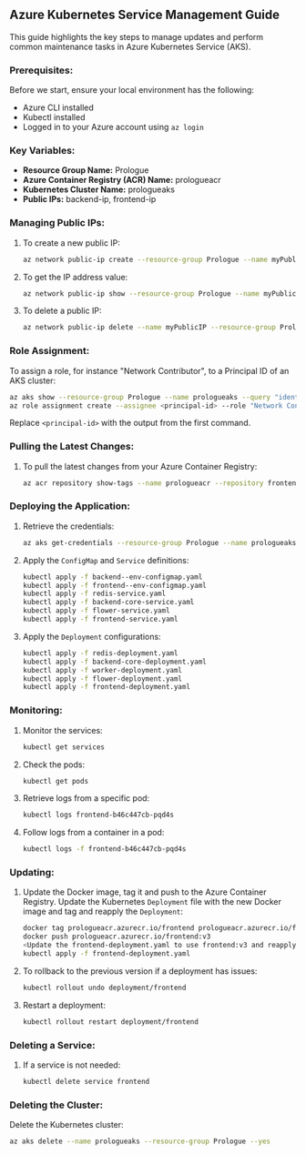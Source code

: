 ## Azure Kubernetes Service Management Guide

This guide highlights the key steps to manage updates and perform common maintenance tasks in Azure Kubernetes Service (AKS).

### Prerequisites:

Before we start, ensure your local environment has the following:

- Azure CLI installed
- Kubectl installed
- Logged in to your Azure account using `az login`

### Key Variables:

- **Resource Group Name:** Prologue
- **Azure Container Registry (ACR) Name:** prologueacr
- **Kubernetes Cluster Name:** prologueaks
- **Public IPs:** backend-ip, frontend-ip

### Managing Public IPs:

1. To create a new public IP:
    ```bash
    az network public-ip create --resource-group Prologue --name myPublicIP --sku Standard --allocation-method static
    ```
2. To get the IP address value:
    ```bash
    az network public-ip show --resource-group Prologue --name myPublicIP --query ipAddress --output tsv
    ```
3. To delete a public IP:
    ```bash
    az network public-ip delete --name myPublicIP --resource-group Prologue
    ```
### Role Assignment:

To assign a role, for instance "Network Contributor", to a Principal ID of an AKS cluster:

```bash
az aks show --resource-group Prologue --name prologueaks --query "identity.principalId" --output tsv
az role assignment create --assignee <principal-id> --role "Network Contributor" --resource-group Prologue
```
Replace `<principal-id>` with the output from the first command.

### Pulling the Latest Changes:

1. To pull the latest changes from your Azure Container Registry:
    ```bash
    az acr repository show-tags --name prologueacr --repository frontend --output table
    ```

### Deploying the Application:

1. Retrieve the credentials:
    ```bash
    az aks get-credentials --resource-group Prologue --name prologueaks
    ```
2. Apply the `ConfigMap` and `Service` definitions:
    ```bash
    kubectl apply -f backend--env-configmap.yaml
    kubectl apply -f frontend--env-configmap.yaml
    kubectl apply -f redis-service.yaml
    kubectl apply -f backend-core-service.yaml
    kubectl apply -f flower-service.yaml
    kubectl apply -f frontend-service.yaml
    ```
3. Apply the `Deployment` configurations:
    ```bash
    kubectl apply -f redis-deployment.yaml
    kubectl apply -f backend-core-deployment.yaml
    kubectl apply -f worker-deployment.yaml
    kubectl apply -f flower-deployment.yaml
    kubectl apply -f frontend-deployment.yaml
    ```

### Monitoring:

1. Monitor the services:
    ```bash
    kubectl get services  
    ```
2. Check the pods:
    ```bash
    kubectl get pods
    ```
3. Retrieve logs from a specific pod:
   ```bash
   kubectl logs frontend-b46c447cb-pqd4s
   ```
4. Follow logs from a container in a pod:
    ```bash
    kubectl logs -f frontend-b46c447cb-pqd4s 
    ```
   
### Updating:

1. Update the Docker image, tag it and push to the Azure Container Registry. Update the Kubernetes `Deployment` file with the new Docker image and tag and reapply the `Deployment`:

   ```bash
   docker tag prologueacr.azurecr.io/frontend prologueacr.azurecr.io/frontend:v3
   docker push prologueacr.azurecr.io/frontend:v3
   <Update the frontend-deployment.yaml to use frontend:v3 and reapply the Deployment>
   kubectl apply -f frontend-deployment.yaml
   ```

2. To rollback to the previous version if a deployment has issues:
    ```bash
    kubectl rollout undo deployment/frontend
    ```

3. Restart a deployment:
   ```bash
   kubectl rollout restart deployment/frontend
   ```
### Deleting a Service:

1. If a service is not needed:
    ```bash
    kubectl delete service frontend
    ```

### Deleting the Cluster:

Delete the Kubernetes cluster:

```bash
az aks delete --name prologueaks --resource-group Prologue --yes
```